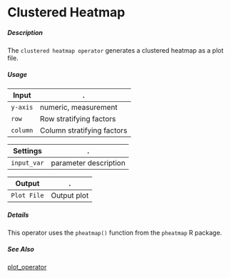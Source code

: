 # Clustered Heatmap

##### Description

The `clustered heatmap operator` generates a clustered heatmap as a plot file.

##### Usage

Input|.
---|---
`y-axis`        | numeric, measurement
`row`           | Row stratifying factors 
`column`        | Column stratifying factors 

Settings|.
---|---
`input_var`        | parameter description

Output|.
---|---
`Plot File`        | Output plot

##### Details

This operator uses the `pheatmap()` function from the `pheatmap` R package.

##### See Also

[plot_operator](https://github.com/tercen/plot_operator)

